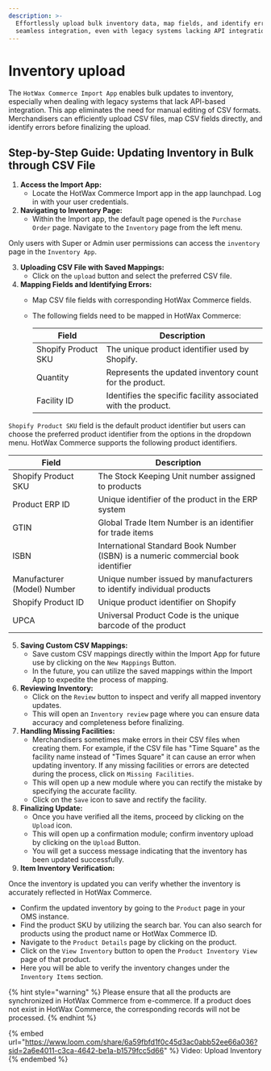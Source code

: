 ```yaml
---
description: >-
  Effortlessly upload bulk inventory data, map fields, and identify errors for
  seamless integration, even with legacy systems lacking API integration.
---
```


# Inventory upload

The `HotWax Commerce Import App` enables bulk updates to inventory, especially when dealing with legacy systems that lack API-based integration. This app eliminates the need for manual editing of CSV formats. Merchandisers can efficiently upload CSV files, map CSV fields directly, and identify errors before finalizing the upload.

## Step-by-Step Guide: Updating Inventory in Bulk through CSV File

1. **Access the Import App:**
   * Locate the HotWax Commerce Import app in the app launchpad. Log in with your user credentials.
2. **Navigating to Inventory Page:**
   * Within the Import app, the default page opened is the `Purchase Order` page. Navigate to the `Inventory` page from the left menu.

Only users with Super or Admin user permissions can access the `inventory` page in the `Inventory App`.

3. **Uploading CSV File with Saved Mappings:**
   * Click on the `upload` button and select the preferred CSV file.
4. **Mapping Fields and Identifying Errors:**
   * Map CSV file fields with corresponding HotWax Commerce fields.
   *   The following fields need to be mapped in HotWax Commerce:

       | Field               | Description                                                   |
       | ------------------- | ------------------------------------------------------------- |
       | Shopify Product SKU | The unique product identifier used by Shopify.                |
       | Quantity            | Represents the updated inventory count for the product.       |
       | Facility ID         | Identifies the specific facility associated with the product. |

`Shopify Product SKU` field is the default product identifier but users can choose the preferred product identifier from the options in the dropdown menu. HotWax Commerce supports the following product identifiers.

| Field                       | Description                                                                       |
| --------------------------- | --------------------------------------------------------------------------------- |
| Shopify Product SKU         | The Stock Keeping Unit number assigned to products                                |
| Product ERP ID              | Unique identifier of the product in the ERP system                                |
| GTIN                        | Global Trade Item Number is an identifier for trade items                         |
| ISBN                        | International Standard Book Number (ISBN) is a numeric commercial book identifier |
| Manufacturer (Model) Number | Unique number issued by manufacturers to identify individual products             |
| Shopify Product ID          | Unique product identifier on Shopify                                              |
| UPCA                        | Universal Product Code is the unique barcode of the product                       |

5. **Saving Custom CSV Mappings:**
   * Save custom CSV mappings directly within the Import App for future use by clicking on the `New Mappings` Button.
   * In the future, you can utilize the saved mappings within the Import App to expedite the process of mapping.
6. **Reviewing Inventory:**
   * Click on the `Review` button to inspect and verify all mapped inventory updates.
   * This will open an `Inventory review` page where you can ensure data accuracy and completeness before finalizing.
7. **Handling Missing Facilities:**
   * Merchandisers sometimes make errors in their CSV files when creating them. For example, if the CSV file has "Time Square" as the facility name instead of "Times Square" it can cause an error when updating inventory. If any missing facilities or errors are detected during the process, click on `Missing Facilities`.
   * This will open up a new module where you can rectify the mistake by specifying the accurate facility.
   * Click on the `Save` icon to save and rectify the facility.
8. **Finalizing Update:**
   * Once you have verified all the items, proceed by clicking on the `Upload` icon.
   * This will open up a confirmation module; confirm inventory upload by clicking on the `Upload` Button.
   * You will get a success message indicating that the inventory has been updated successfully.
9. **Item Inventory Verification:**

Once the inventory is updated you can verify whether the inventory is accurately reflected in HotWax Commerce.

* Confirm the updated inventory by going to the `Product` page in your OMS instance.
* Find the product SKU by utilizing the search bar. You can also search for products using the product name or HotWax Commerce ID.
* Navigate to the `Product Details` page by clicking on the product.
* Click on the `View Inventory` button to open the `Product Inventory View` page of that product.
* Here you will be able to verify the inventory changes under the `Inventory Items` section.

{% hint style="warning" %}
Please ensure that all the products are synchronized in HotWax Commerce from e-commerce. If a product does not exist in HotWax Commerce, the corresponding records will not be processed.
{% endhint %}

{% embed url="https://www.loom.com/share/6a59fbfd1f0c45d3ac0abb52ee66a036?sid=2a6e4011-c3ca-4642-be1a-b1579fcc5d66" %}
Video: Upload Inventory
{% endembed %}
